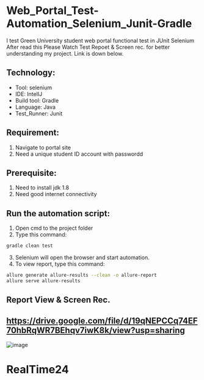 # Web_Portal_Test-Automation_Selenium_Junit-Gradle

I test Green University student web portal functional test in JUnit Selenium
After read this Please Watch Test Repoet & Screen rec. for better understanding my project. Link is down below.

## Technology:
- Tool: selenium
- IDE: IntelIJ
- Build tool: Gradle
- Language: Java
- Test_Runner: Junit

## Requirement:
1. Navigate to portal site
2. Need a unique student ID account with  passwordd

## Prerequisite:
1. Need to install jdk 1.8
2. Need good internet connectivity

## Run the automation script:
1. Open cmd to the project folder
2. Type this command:

```sh
gradle clean test
```
3. Selenium will open the browser and start automation.
4. To view report, type this command:
```sh
allure generate allure-results --clean -o allure-report
allure serve allure-results
```
## Report View & Screen Rec. 
## https://drive.google.com/file/d/19qNEPCCq74EF70hbRqWR7BEhqv7iwK8k/view?usp=sharing

![image](https://user-images.githubusercontent.com/87892957/134741387-693c7fb6-bc88-492d-a23f-080049215dc6.png)

# RealTime24
